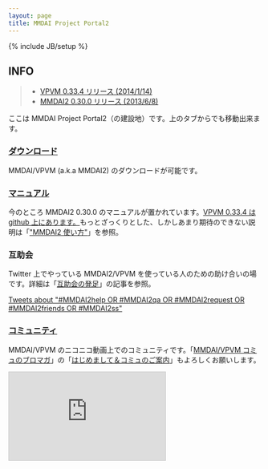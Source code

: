 ```yaml
---
layout: page
title: MMDAI Project Portal2
---
```

{% include JB/setup %}

## INFO

> - [VPVM 0.33.4 リリース (2014/1/14)](http://ch.nicovideo.jp/MMDAI/blomaga/ar435987)
> - [MMDAI2 0.30.0 リリース (2013/6/8)](http://bowlroll.net/up/sc?tab=MMDAI2)

ここは MMDAI Project Portal2（の建設地）です。上のタブからでも移動出来ます。

### [ダウンロード](download.html)

MMDAI/VPVM (a.k.a MMDAI2) のダウンロードが可能です。

### [マニュアル](manual/VPVM/)

今のところ MMDAI2 0.30.0 のマニュアルが置かれています。[VPVM 0.33.4 は github 上にあります。](https://github.com/hkrn/MMDAI/wiki/VPVM)もっとざっくりとした、しかしあまり期待のできない説明は「["MMDAI2 使い方"](http://ch.nicovideo.jp/MMDAI/blomaga/ar37961)」を参照。

### 互助会

Twitter 上でやっている MMDAI2/VPVM を使っている人のための助け合いの場です。詳細は「[互助会の発足](http://ch.nicovideo.jp/MMDAI/blomaga/ar140129)」の記事を参照。

<a class="twitter-timeline" data-dnt="true" href="https://twitter.com/search?q=%23MMDAI2help+OR+%23MMDAI2qa+OR+%23MMDAI2request+OR+%23MMDAI2friends+OR+%23MMDAI2ss" data-widget-id="422757761575710720">Tweets about "#MMDAI2help OR #MMDAI2qa OR #MMDAI2request OR #MMDAI2friends OR #MMDAI2ss"</a>
<script type="text/javascript">!function(d,s,id){var js,fjs=d.getElementsByTagName(s)[0],p=/^http:/.test(d.location)?'http':'https';if(!d.getElementById(id)){js=d.createElement(s);js.id=id;js.src=p+"://platform.twitter.com/widgets.js";fjs.parentNode.insertBefore(js,fjs);}}(document,"script","twitter-wjs");</script>

### [コミュニティ](http://com.nicovideo.jp/community/co1393234)

MMDAI/VPVM のニコニコ動画上でのコミュニティです。「[MMDAI/VPVM コミュのブロマガ](http://ch.nicovideo.jp/MMDAI/)」の「[はじめまして＆コミュのご案内](http://ch.nicovideo.jp/MMDAI/blomaga/ar31371)」もよろしくお願いします。

<iframe width="312" height="176" src="http://ext.nicovideo.jp/thumb_community/co1393234" scrolling="no" style="border:solid 1px #CCC;" frameborder="0"><a href="http://com.nicovideo.jp/community/co1393234">【ニコニコ動画】MMDAI/MMDAI2 のコミュ(仮)</a></iframe>

